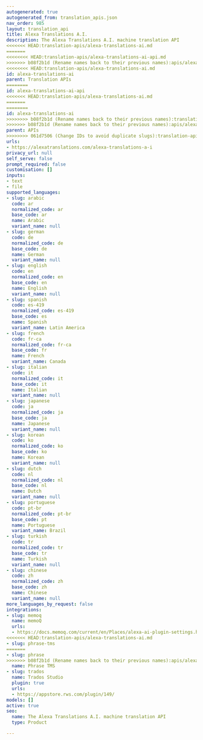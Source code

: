 ```yaml
---
autogenerated: true
autogenerated_from: translation_apis.json
nav_order: 985
layout: translation_api
title: Alexa Translations A.I.
description: The Alexa Translations A.I. machine translation API
<<<<<<< HEAD:translation-apis/alexa-translations-ai.md
=======
<<<<<<<< HEAD:translation-apis/alexa-translations-ai-api.md
>>>>>>> b08f2b1d (Rename names back to their previous names):apis/alexa-translations-ai.md
<<<<<<<< HEAD:translation-apis/alexa-translations-ai.md
id: alexa-translations-ai
parent: Translation APIs
========
id: alexa-translations-ai-api
<<<<<<< HEAD:translation-apis/alexa-translations-ai.md
=======
========
id: alexa-translations-ai
>>>>>>>> b08f2b1d (Rename names back to their previous names):translation-apis/alexa-translations-ai.md
>>>>>>> b08f2b1d (Rename names back to their previous names):apis/alexa-translations-ai.md
parent: APIs
>>>>>>>> 061d7506 (Change IDs to avoid duplicate slugs):translation-apis/alexa-translations-ai-api.md
urls:
- https://alexatranslations.com/alexa-translations-a-i
privacy_url: null
self_serve: false
prompt_required: false
customisation: []
inputs:
- text
- file
supported_languages:
- slug: arabic
  code: ar
  normalized_code: ar
  base_code: ar
  name: Arabic
  variant_name: null
- slug: german
  code: de
  normalized_code: de
  base_code: de
  name: German
  variant_name: null
- slug: english
  code: en
  normalized_code: en
  base_code: en
  name: English
  variant_name: null
- slug: spanish
  code: es-419
  normalized_code: es-419
  base_code: es
  name: Spanish
  variant_name: Latin America
- slug: french
  code: fr-ca
  normalized_code: fr-ca
  base_code: fr
  name: French
  variant_name: Canada
- slug: italian
  code: it
  normalized_code: it
  base_code: it
  name: Italian
  variant_name: null
- slug: japanese
  code: ja
  normalized_code: ja
  base_code: ja
  name: Japanese
  variant_name: null
- slug: korean
  code: ko
  normalized_code: ko
  base_code: ko
  name: Korean
  variant_name: null
- slug: dutch
  code: nl
  normalized_code: nl
  base_code: nl
  name: Dutch
  variant_name: null
- slug: portuguese
  code: pt-br
  normalized_code: pt-br
  base_code: pt
  name: Portuguese
  variant_name: Brazil
- slug: turkish
  code: tr
  normalized_code: tr
  base_code: tr
  name: Turkish
  variant_name: null
- slug: chinese
  code: zh
  normalized_code: zh
  base_code: zh
  name: Chinese
  variant_name: null
more_languages_by_request: false
integrations:
- slug: memoq
  name: memoQ
  urls:
  - https://docs.memoq.com/current/en/Places/alexa-ai-plugin-settings.html
<<<<<<< HEAD:translation-apis/alexa-translations-ai.md
- slug: phrase-tms
=======
- slug: phrase
>>>>>>> b08f2b1d (Rename names back to their previous names):apis/alexa-translations-ai.md
  name: Phrase TMS
- slug: trados
  name: Trados Studio
  plugin: true
  urls:
  - https://appstore.rws.com/plugin/149/
models: []
active: true
seo:
  name: The Alexa Translations A.I. machine translation API
  type: Product

---
```


